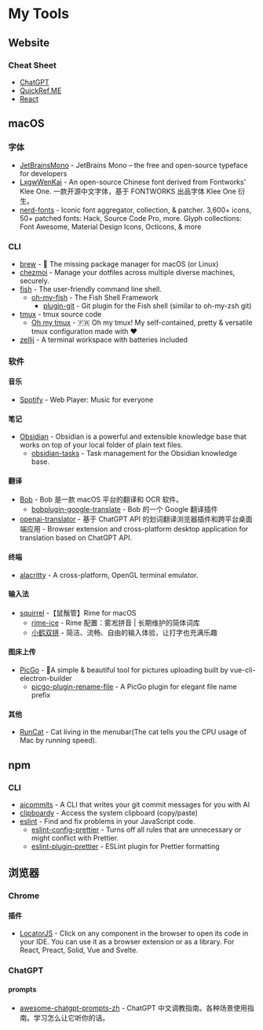 # My Tools

## Website

### Cheat Sheet

- [ChatGPT](https://chat.openai.com/)
- [QuickRef.ME](https://quickref.me/)
- [React](https://react.dev/)

## macOS

### 字体

- [JetBrainsMono](https://github.com/JetBrains/JetBrainsMono) - JetBrains Mono – the free and open-source typeface for developers
- [LxgwWenKai](https://github.com/lxgw/LxgwWenKai) - An open-source Chinese font derived from Fontworks' Klee One. 一款开源中文字体，基于 FONTWORKS 出品字体 Klee One 衍生。
- [nerd-fonts](https://github.com/ryanoasis/nerd-fonts) - Iconic font aggregator, collection, & patcher. 3,600+ icons, 50+ patched fonts: Hack, Source Code Pro, more. Glyph collections: Font Awesome, Material Design Icons, Octicons, & more

### CLI

- [brew](https://github.com/Homebrew/brew) - 🍺 The missing package manager for macOS (or Linux)
- [chezmoi](https://github.com/twpayne/chezmoi) - Manage your dotfiles across multiple diverse machines, securely.
- [fish](https://github.com/fish-shell/fish-shell) - The user-friendly command line shell.
  - [oh-my-fish](https://github.com/oh-my-fish/oh-my-fish) - The Fish Shell Framework
    - [plugin-git](https://github.com/jhillyerd/plugin-git) - Git plugin for the Fish shell (similar to oh-my-zsh git)
- [tmux](https://github.com/tmux/tmux) - tmux source code
  - [Oh my tmux](https://github.com/gpakosz/.tmux) - 🇫🇷 Oh my tmux! My self-contained, pretty & versatile tmux configuration made with ❤️
- [zellij](https://github.com/zellij-org/zellij) - A terminal workspace with batteries included

### 软件

#### 音乐

- [Spotify](https://www.spotify.com) - Web Player: Music for everyone

#### 笔记

- [Obsidian](https://obsidian.md/) - Obsidian is a powerful and extensible knowledge base
  that works on top of your local folder of plain text files.
  - [obsidian-tasks](https://github.com/obsidian-tasks-group/obsidian-tasks) - Task management for the Obsidian knowledge base.

#### 翻译

- [Bob](https://github.com/ripperhe/Bob) - Bob 是一款 macOS 平台的翻译和 OCR 软件。
  - [bobplugin-google-translate](https://github.com/roojay520/bobplugin-google-translate) - Bob 的一个 Google 翻译插件
- [openai-translator](https://github.com/yetone/openai-translator) - 基于 ChatGPT API 的划词翻译浏览器插件和跨平台桌面端应用 - Browser extension and cross-platform desktop application for translation based on ChatGPT API.

#### 终端

- [alacritty](https://github.com/alacritty/alacritty) - A cross-platform, OpenGL terminal emulator.

#### 输入法

- [squirrel](https://github.com/rime/squirrel) -【鼠鬚管】Rime for macOS
  - [rime-ice](https://github.com/iDvel/rime-ice) - Rime 配置：雾凇拼音 | 长期维护的简体词库
  - [小鹤双拼](https://www.flypy.com/) - 简洁、流畅、自由的输入体验，让打字也充满乐趣

#### 图床上传

- [PicGo](https://github.com/Molunerfinn/PicGo) - 🚀A simple & beautiful tool for pictures uploading built by vue-cli-electron-builder
  - [picgo-plugin-rename-file](https://github.com/liuwave/picgo-plugin-rename-file) - A PicGo plugin for elegant file name prefix

#### 其他

- [RunCat](https://kyome.io/runcat/index.html) - Cat living in the menubar(The cat tells you the CPU usage of Mac by running speed).

## npm

### CLI

- [aicommits](https://github.com/Nutlope/aicommits) - A CLI that writes your git commit messages for you with AI
- [clipboardy](https://github.com/sindresorhus/clipboardy) - Access the system clipboard (copy/paste)
- [eslint](https://github.com/eslint/eslint) - Find and fix problems in your JavaScript code.
  - [eslint-config-prettier](https://github.com/prettier/eslint-config-prettier) - Turns off all rules that are unnecessary or might conflict with Prettier.
  - [eslint-plugin-prettier](https://github.com/prettier/eslint-plugin-prettier) - ESLint plugin for Prettier formatting

## 浏览器

### Chrome

#### 插件

- [LocatorJS](https://chrome.google.com/webstore/detail/locatorjs/npbfdllefekhdplbkdigpncggmojpefi) - Click on any component in the browser to open its code in your IDE.
  You can use it as a browser extension or as a library.
  For React, Preact, Solid, Vue and Svelte.

### ChatGPT

#### prompts

- [awesome-chatgpt-prompts-zh](https://github.com/PlexPt/awesome-chatgpt-prompts-zh) - ChatGPT 中文调教指南。各种场景使用指南。学习怎么让它听你的话。
